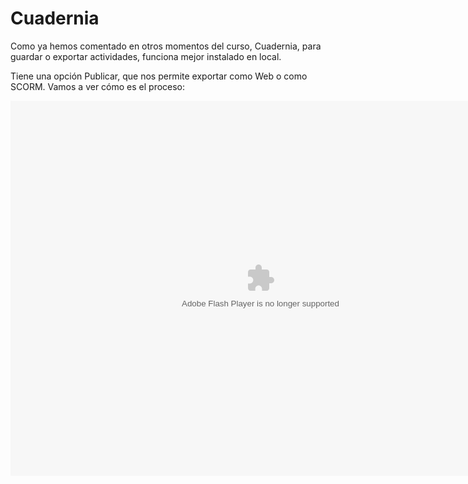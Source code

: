 
# Cuadernia

Como ya hemos comentado en otros momentos del curso, Cuadernia, para guardar o exportar actividades, funciona mejor instalado en local.

Tiene una opción Publicar, que nos permite exportar como Web o como SCORM. Vamos a ver cómo es el proceso:

<object data="http://aularagon.catedu.es/materialesaularagon2013/herramelabor/tm5/sco_cuadernia.swf" height="600" type="application/x-shockwave-flash" width="800"><param name="src" value="http://aularagon.catedu.es/materialesaularagon2013/herramelabor/tm5/sco_cuadernia.swf"/></object>

